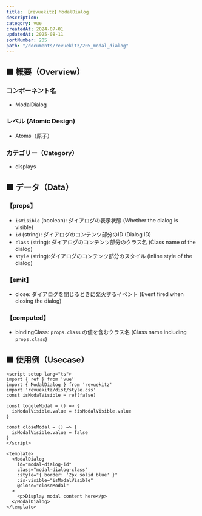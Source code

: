 ```yaml
---
title: 【revuekitz】ModalDialog
description:
category: vue
createdAt: 2024-07-01
updatedAt: 2025-08-11
sortNumber: 205
path: "/documents/revuekitz/205_modal_dialog"
---
```


<nuxt-content-wrapper>

## ■ 概要（Overview）
### コンポーネント名
- ModalDialog
  
### レベル (Atomic Design)
-  Atoms（原子）

### カテゴリー（Category）
- displays

## ■ データ（Data）

### 【props】
- `isVisible` (boolean): ダイアログの表示状態 (Whether the dialog is visible)
- `id` (string): ダイアログのコンテンツ部分のID (Dialog ID)
- `class` (string): ダイアログのコンテンツ部分のクラス名 (Class name of the dialog)
- `style` (string):ダイアログのコンテンツ部分のスタイル (Inline style of the dialog)

### 【emit】
- close: ダイアログを閉じるときに発火するイベント (Event fired when closing the dialog)

### 【computed】
- bindingClass: `props.class` の値を含むクラス名 (Class name including `props.class`)

## ■ 使用例（Usecase）

```vue
<script setup lang="ts">
import { ref } from 'vue'
import { ModalDialog } from 'revuekitz'
import 'revuekitz/dist/style.css' 
const isModalVisible = ref(false)

const toggleModal = () => {
  isModalVisible.value = !isModalVisible.value
}

const closeModal = () => {
  isModalVisible.value = false
}
</script>

<template>
  <ModalDialog
    id="modal-dialog-id"
    class="modal-dialog-class"
    :style="{ border: '2px solid blue' }"
    :is-visible="isModalVisible" 
    @close="closeModal"
  >
    <p>Display modal content here</p>
  </ModalDialog>
</template>

```

</nuxt-content-wrapper>